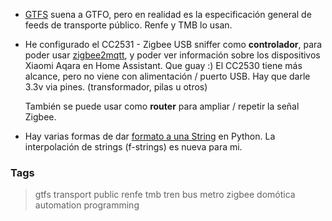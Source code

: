 * [GTFS](https://developers.google.com/transit/gtfs/) suena a GTFO,
  pero en realidad es la especificación general de feeds de transporte público.
  Renfe y TMB lo usan.

* He configurado el CC2531 - Zigbee USB sniffer como **controlador**, para poder usar
  [zigbee2mqtt](https://zigbee2mqtt.io), y poder ver información
  sobre los dispositivos Xiaomi Aqara en Home Assistant. Que guay :)
  El CC2530 tiene más alcance, pero no viene con alimentación / puerto USB.
  Hay que darle 3.3v via pines. (transformador, pilas u otros)

  También se puede usar como **router** para ampliar / repetir la señal Zigbee.

* Hay varias formas de dar [formato a una String](https://realpython.com/python-string-formatting/)
  en Python. La interpolación de strings (f-strings) es nueva para mi.

### Tags
> gtfs transport public renfe tmb tren bus metro zigbee domótica automation programming
